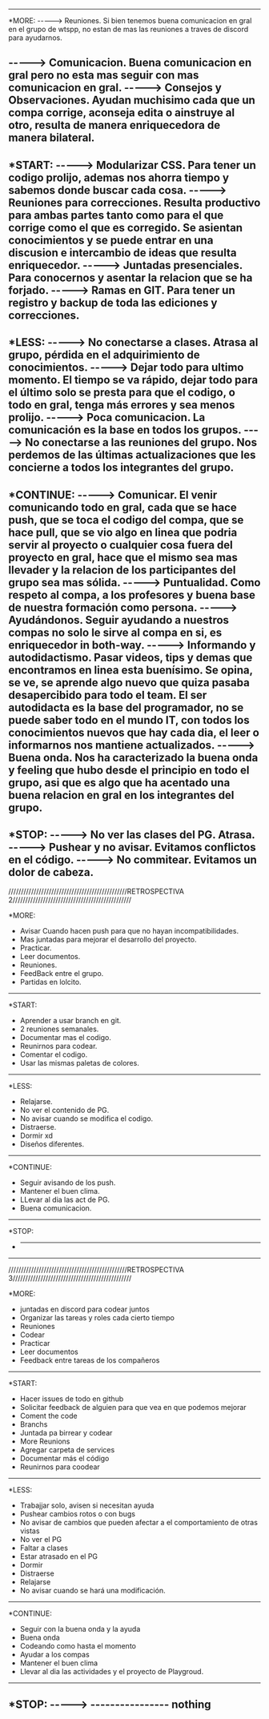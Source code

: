 
--------------------------------------------------------------------------------------------------------------
*MORE:
-----> Reuniones.
    Si bien tenemos buena comunicacion en gral en el grupo de wtspp, no estan de mas las reuniones a traves de discord para ayudarnos.

-----> Comunicacion.
    Buena comunicacion en gral pero no esta mas seguir con mas comunicacion en gral.
-----> Consejos y Observaciones.
    Ayudan muchisimo cada que un compa corrige, aconseja edita o ainstruye al otro, resulta de manera enriquecedora de manera bilateral.
-------------------------------------------------------------------------------------------------------------
*START:
-----> Modularizar CSS.
    Para tener un codigo prolijo, ademas nos ahorra tiempo y sabemos donde buscar cada cosa.
-----> Reuniones para correcciones.
    Resulta productivo para ambas partes tanto como para el que corrige como el que es corregido. Se asientan conocimientos y se puede entrar en una discusion e intercambio de ideas que resulta enriquecedor.
-----> Juntadas presenciales.
    Para conocernos y asentar la relacion que se ha forjado.
-----> Ramas en GIT.
    Para tener un registro y backup de toda las ediciones y correcciones.
-------------------------------------------------------------------------------------------------------------
*LESS:
-----> No conectarse a clases.
    Atrasa al grupo, pérdida en el adquirimiento de conocimientos.
-----> Dejar todo para ultimo momento.
    El tiempo se va rápido, dejar todo para el último solo se presta para que el codigo, o todo en gral, tenga más errores y sea menos prolijo.
-----> Poca comunicacion.
    La comunicación es la base en todos los grupos.
-----> No conectarse a las reuniones del grupo.
    Nos perdemos de las últimas actualizaciones que les concierne a todos los integrantes del grupo.
-------------------------------------------------------------------------------------------------------------
*CONTINUE:
-----> Comunicar.
    El venir comunicando todo en gral, cada que se hace push, que se toca el codigo del compa, que se hace pull, que se vio algo en linea que podria servir al proyecto o cualquier cosa fuera del proyecto en gral, hace que el mismo sea mas llevader y la relacion de los participantes del grupo sea mas sólida.
-----> Puntualidad.
    Como respeto al compa, a los profesores y buena base de nuestra formación como persona.
-----> Ayudándonos.
    Seguir ayudando a nuestros compas no solo le sirve al compa en si, es enriquecedor in both-way.
-----> Informando y autodidactismo.
    Pasar videos, tips y demas que encontramos en linea esta buenísimo. Se opina, se ve, se aprende algo nuevo que quiza pasaba desapercibido para todo el team. El ser autodidacta es la base del programador, no se puede saber todo en el mundo IT, con todos los conocimientos nuevos que hay cada dia, el leer o informarnos nos mantiene actualizados.
-----> Buena onda.
    Nos ha caracterizado la buena onda y feeling que hubo desde el principio en todo el grupo, asi que es algo que ha acentado una buena relacion en gral en los integrantes del grupo.
-------------------------------------------------------------------------------------------------------------
*STOP:
-----> No ver las clases del PG.
    Atrasa.
-----> Pushear y no avisar.
    Evitamos conflictos en el código.
-----> No commitear.
    Evitamos un dolor de cabeza.
-------------------------------------------------------------------------------------------------------------



///////////////////////////////////////////////RETROSPECTIVA 2///////////////////////////////////////////////


*MORE:
* Avisar Cuando hacen push para que no hayan incompatibilidades.
* Mas juntadas para mejorar el desarrollo del proyecto.
* Practicar.
* Leer documentos.
* Reuniones.
* FeedBack entre el grupo.
* Partidas en lolcito.
-------------------------------------------------------------------------------------------------------------
*START:
* Aprender a usar branch en git.
* 2 reuniones semanales.
* Documentar mas el codigo.
* Reunirnos para codear.
* Comentar el codigo.
* Usar las mismas paletas de colores.
-------------------------------------------------------------------------------------------------------------
*LESS:
* Relajarse.
* No ver el contenido de PG.
* No avisar cuando se modifica el codigo.
* Distraerse.
* Dormir xd
* Diseños diferentes.
-------------------------------------------------------------------------------------------------------------
*CONTINUE:
* Seguir avisando de los push.
* Mantener el buen clima.
* LLevar al dia las act de PG.
* Buena comunicacion.
-------------------------------------------------------------------------------------------------------------
*STOP:
* ----------------
-------------------------------------------------------------------------------------------------------------


///////////////////////////////////////////////RETROSPECTIVA 3///////////////////////////////////////////////


*MORE:
* juntadas en discord para codear juntos
* Organizar las tareas y roles cada cierto tiempo
* Reuniones
* Codear
* Practicar 
* Leer documentos
* Feedback entre tareas de los compañeros
-------------------------------------------------------------------------------------------------------------
*START:
* Hacer issues de todo en github
* Solicitar feedback de alguien para que vea en que podemos mejorar
* Coment the code 
* Branchs 
* Juntada pa birrear y codear
* More Reunions
* Agregar carpeta de services
* Documentar más el código
* Reunirnos para coodear
-------------------------------------------------------------------------------------------------------------
*LESS:
* Trabajjar solo, avisen si necesitan ayuda
* Pushear cambios rotos o con bugs 
* No avisar de cambios que pueden afectar a el comportamiento de otras vistas
* No ver el PG
* Faltar a clases
* Estar atrasado en el PG
* Dormir 
* Distraerse  
* Relajarse 
* No avisar cuando se hará una modificación. 
-------------------------------------------------------------------------------------------------------------
*CONTINUE:
* Seguir con la buena onda y la ayuda
* Buena onda
* Codeando como hasta el momento
* Ayudar a los compas
* Mantener el buen clima
* ⁠Llevar al dia las actividades y el proyecto de Playgroud.
-------------------------------------------------------------------------------------------------------------
*STOP:
-----> ---------------- nothing
-------------------------------------------------------------------------------------------------------------